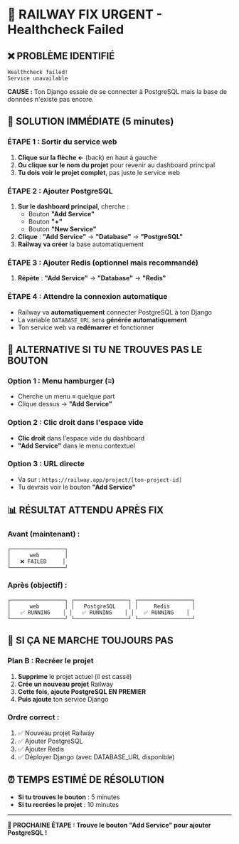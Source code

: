 # 🚨 RAILWAY FIX URGENT - Healthcheck Failed

## ❌ **PROBLÈME IDENTIFIÉ**
```
Healthcheck failed!
Service unavailable
```

**CAUSE :** Ton Django essaie de se connecter à PostgreSQL mais la base de données n'existe pas encore.

## 🔧 **SOLUTION IMMÉDIATE (5 minutes)**

### **ÉTAPE 1 : Sortir du service web**
1. **Clique sur la flèche ←** (back) en haut à gauche
2. **Ou clique sur le nom du projet** pour revenir au dashboard principal
3. **Tu dois voir le projet complet**, pas juste le service web

### **ÉTAPE 2 : Ajouter PostgreSQL**
1. **Sur le dashboard principal**, cherche :
   - Bouton **"Add Service"** 
   - Bouton **"+"**
   - Bouton **"New Service"**
2. **Clique** : **"Add Service"** → **"Database"** → **"PostgreSQL"**
3. **Railway va créer** la base automatiquement

### **ÉTAPE 3 : Ajouter Redis (optionnel mais recommandé)**
1. **Répète** : **"Add Service"** → **"Database"** → **"Redis"**

### **ÉTAPE 4 : Attendre la connexion automatique**
- Railway va **automatiquement** connecter PostgreSQL à ton Django
- La variable `DATABASE_URL` sera **générée automatiquement**
- Ton service web va **redémarrer** et fonctionner

## 🎯 **ALTERNATIVE SI TU NE TROUVES PAS LE BOUTON**

### **Option 1 : Menu hamburger (≡)**
- Cherche un menu **≡** quelque part
- Clique dessus → **"Add Service"**

### **Option 2 : Clic droit dans l'espace vide**
- **Clic droit** dans l'espace vide du dashboard
- **"Add Service"** dans le menu contextuel

### **Option 3 : URL directe**
- Va sur : `https://railway.app/project/[ton-project-id]`
- Tu devrais voir le bouton **"Add Service"**

## 📊 **RÉSULTAT ATTENDU APRÈS FIX**

### **Avant (maintenant) :**
```
┌─────────────────┐
│      web        │
│   ❌ FAILED     │
└─────────────────┘
```

### **Après (objectif) :**
```
┌─────────────────┐ ┌─────────────────┐ ┌─────────────────┐
│      web        │ │   PostgreSQL    │ │     Redis       │
│   ✅ RUNNING    │ │   ✅ RUNNING    │ │   ✅ RUNNING    │
└─────────────────┘ └─────────────────┘ └─────────────────┘
```

## 🚨 **SI ÇA NE MARCHE TOUJOURS PAS**

### **Plan B : Recréer le projet**
1. **Supprime** le projet actuel (il est cassé)
2. **Crée un nouveau projet** Railway
3. **Cette fois, ajoute PostgreSQL EN PREMIER**
4. **Puis ajoute** ton service Django

### **Ordre correct :**
1. ✅ Nouveau projet Railway
2. ✅ Ajouter PostgreSQL 
3. ✅ Ajouter Redis
4. ✅ Déployer Django (avec DATABASE_URL disponible)

## ⏰ **TEMPS ESTIMÉ DE RÉSOLUTION**
- **Si tu trouves le bouton** : 5 minutes
- **Si tu recrées le projet** : 10 minutes

---

**🎯 PROCHAINE ÉTAPE : Trouve le bouton "Add Service" pour ajouter PostgreSQL !**
